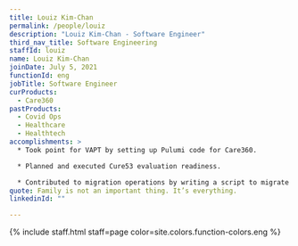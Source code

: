 ```yaml
---
title: Louiz Kim-Chan
permalink: /people/louiz
description: "Louiz Kim-Chan - Software Engineer"
third_nav_title: Software Engineering
staffId: louiz
name: Louiz Kim-Chan
joinDate: July 5, 2021
functionId: eng
jobTitle: Software Engineer
curProducts:
  - Care360
pastProducts:
  - Covid Ops
  - Healthcare
  - Healthtech
accomplishments: >
  * Took point for VAPT by setting up Pulumi code for Care360.

  * Planned and executed Cure53 evaluation readiness. 

  * Contributed to migration operations by writing a script to migrate the majority of financial form data.
quote: Family is not an important thing. It’s everything.
linkedinId: ""

---
```


{% include staff.html staff=page color=site.colors.function-colors.eng %}
